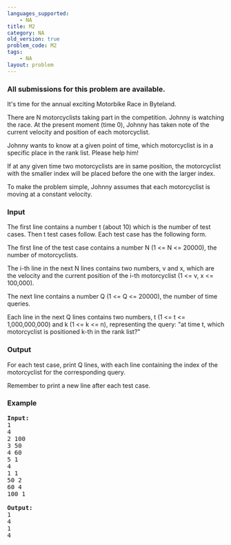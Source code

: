 ```yaml
---
languages_supported:
    - NA
title: M2
category: NA
old_version: true
problem_code: M2
tags:
    - NA
layout: problem
---
```

###  All submissions for this problem are available. 

It's time for the annual exciting Motorbike Race in Byteland.

There are N motorcyclists taking part in the competition. Johnny is watching the race. At the present moment (time 0), Johnny has taken note of the current velocity and position of each motorcyclist.

Johnny wants to know at a given point of time, which motorcyclist is in a specific place in the rank list. Please help him!

If at any given time two motorcyclists are in same position, the motorcyclist with the smaller index will be placed before the one with the larger index.

To make the problem simple, Johnny assumes that each motorcyclist is moving at a constant velocity.

### Input

The first line contains a number t (about 10) which is the number of test cases. Then t test cases follow. Each test case has the following form.

The first line of the test case contains a number N (1 &lt;= N &lt;= 20000), the number of motorcyclists.

The i-th line in the next N lines contains two numbers, v and x, which are the velocity and the current position of the i-th motorcyclist (1 &lt;= v, x &lt;= 100,000).

The next line contains a number Q (1 &lt;= Q &lt;= 20000), the number of time queries.

Each line in the next Q lines contains two numbers, t (1 &lt;= t &lt;= 1,000,000,000) and k (1 &lt;= k &lt;= n), representing the query: "at time t, which motorcyclist is positioned k-th in the rank list?"

### Output

For each test case, print Q lines, with each line containing the index of the motorcyclist for the corresponding query.

Remember to print a new line after each test case.

### Example

<pre>
<b>Input:</b>
1
4
2 100
3 50
4 60
5 1
4
1 1
50 2
60 4
100 1

<b>Output:</b>
1
4
1
4
</pre>